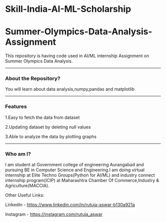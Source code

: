 # Skill-India-AI-ML-Scholarship
# Summer-Olympics-Data-Analysis-Assignment
This repository is having code used in AI/ML internship Assignment on Summer Olympics Data Analysis.

_________________________

### About the Repository?
You will learn about data analysis,numpy,pandas and matplotlib
_________________________

### Features
1.Easy to fetch the data from dataset

2.Updating dataset by deleting null values

3.Able to analyze the data by plotting graphs

_________________________

### Who am I?
I am student at Government college of engineering Aurangabad and pursuing BE in Computer Science and Engineering.I am doing virtual internship at Elite Techno Groups(Python for Al/ML) and industry connect internship program(ICIP) at Maharashtra Chamber Of Commerce,Industry & Agriculture(MACCIA).

Other Useful Links:

LinkedIn - https://www.linkedin.com/in/rutuja-aswar-b130a921a

Instagram - https://instagram.com/rutuja_aswar
